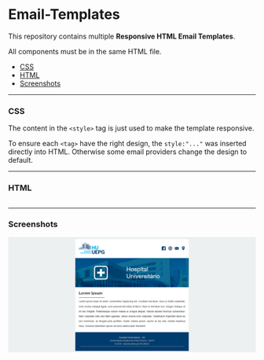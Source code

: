 # Email-Templates

This repository contains  multiple **Responsive HTML Email Templates**.

All components must be in the same HTML file.

- [CSS](#css)
- [HTML](#html)
- [Screenshots](#screenshots)

---
### CSS

The content in the `<style>` tag is just used to make the template responsive.

To ensure each `<tag>` have the right design, the `style:"..."` was inserted directly into HTML. Otherwise some email providers change the design to default.

---
### HTML

``` HTML
```

---
### Screenshots

![HTML Screenshot (1)](assets/screenshots(1).png)
